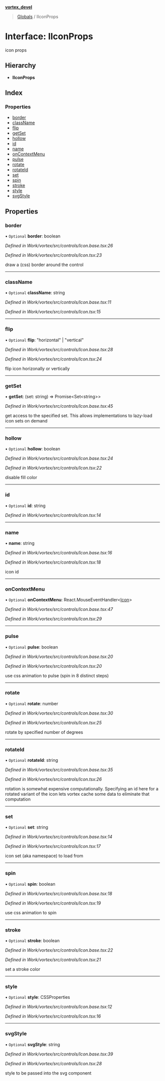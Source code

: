 **[vortex_devel](../README.md)**

> [Globals](../globals.md) / IIconProps

# Interface: IIconProps

icon props

## Hierarchy

* **IIconProps**

## Index

### Properties

* [border](iiconprops.md#border)
* [className](iiconprops.md#classname)
* [flip](iiconprops.md#flip)
* [getSet](iiconprops.md#getset)
* [hollow](iiconprops.md#hollow)
* [id](iiconprops.md#id)
* [name](iiconprops.md#name)
* [onContextMenu](iiconprops.md#oncontextmenu)
* [pulse](iiconprops.md#pulse)
* [rotate](iiconprops.md#rotate)
* [rotateId](iiconprops.md#rotateid)
* [set](iiconprops.md#set)
* [spin](iiconprops.md#spin)
* [stroke](iiconprops.md#stroke)
* [style](iiconprops.md#style)
* [svgStyle](iiconprops.md#svgstyle)

## Properties

### border

• `Optional` **border**: boolean

*Defined in Work/vortex/src/controls/Icon.base.tsx:26*

*Defined in Work/vortex/src/controls/Icon.tsx:23*

draw a (css) border around the control

___

### className

• `Optional` **className**: string

*Defined in Work/vortex/src/controls/Icon.base.tsx:11*

*Defined in Work/vortex/src/controls/Icon.tsx:15*

___

### flip

• `Optional` **flip**: \"horizontal\" \| \"vertical\"

*Defined in Work/vortex/src/controls/Icon.base.tsx:28*

*Defined in Work/vortex/src/controls/Icon.tsx:24*

flip icon horizonally or vertically

___

### getSet

•  **getSet**: (set: string) => Promise\<Set\<string>>

*Defined in Work/vortex/src/controls/Icon.base.tsx:45*

get access to the specified set. This allows implementations to lazy-load icon sets
on demand

___

### hollow

• `Optional` **hollow**: boolean

*Defined in Work/vortex/src/controls/Icon.base.tsx:24*

*Defined in Work/vortex/src/controls/Icon.tsx:22*

disable fill color

___

### id

• `Optional` **id**: string

*Defined in Work/vortex/src/controls/Icon.tsx:14*

___

### name

•  **name**: string

*Defined in Work/vortex/src/controls/Icon.base.tsx:16*

*Defined in Work/vortex/src/controls/Icon.tsx:18*

icon id

___

### onContextMenu

• `Optional` **onContextMenu**: React.MouseEventHandler\<[Icon](../classes/icon.md)>

*Defined in Work/vortex/src/controls/Icon.base.tsx:47*

*Defined in Work/vortex/src/controls/Icon.tsx:29*

___

### pulse

• `Optional` **pulse**: boolean

*Defined in Work/vortex/src/controls/Icon.base.tsx:20*

*Defined in Work/vortex/src/controls/Icon.tsx:20*

use css animation to pulse (spin in 8 distinct steps)

___

### rotate

• `Optional` **rotate**: number

*Defined in Work/vortex/src/controls/Icon.base.tsx:30*

*Defined in Work/vortex/src/controls/Icon.tsx:25*

rotate by specified number of degrees

___

### rotateId

• `Optional` **rotateId**: string

*Defined in Work/vortex/src/controls/Icon.base.tsx:35*

*Defined in Work/vortex/src/controls/Icon.tsx:26*

rotation is somewhat expensive computationally. Specifying an id here for a rotated variant of
the icon lets vortex cache some data to eliminate that computation

___

### set

• `Optional` **set**: string

*Defined in Work/vortex/src/controls/Icon.base.tsx:14*

*Defined in Work/vortex/src/controls/Icon.tsx:17*

icon set (aka namespace) to load from

___

### spin

• `Optional` **spin**: boolean

*Defined in Work/vortex/src/controls/Icon.base.tsx:18*

*Defined in Work/vortex/src/controls/Icon.tsx:19*

use css animation to spin

___

### stroke

• `Optional` **stroke**: boolean

*Defined in Work/vortex/src/controls/Icon.base.tsx:22*

*Defined in Work/vortex/src/controls/Icon.tsx:21*

set a stroke color

___

### style

• `Optional` **style**: CSSProperties

*Defined in Work/vortex/src/controls/Icon.base.tsx:12*

*Defined in Work/vortex/src/controls/Icon.tsx:16*

___

### svgStyle

• `Optional` **svgStyle**: string

*Defined in Work/vortex/src/controls/Icon.base.tsx:39*

*Defined in Work/vortex/src/controls/Icon.tsx:28*

style to be passed into the svg component
